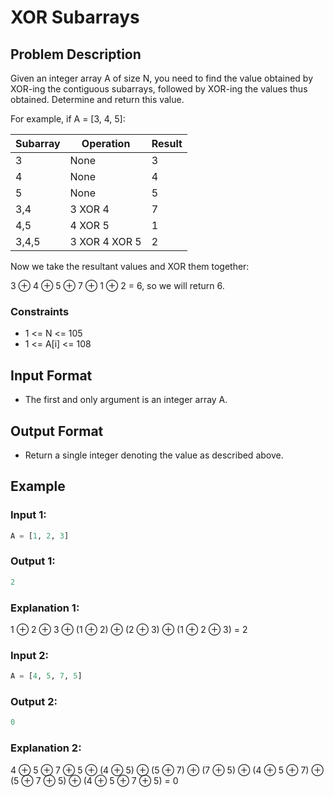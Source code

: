
# XOR Subarrays

## Problem Description

Given an integer array A of size N, you need to find the value obtained by XOR-ing the contiguous subarrays, followed by XOR-ing the values thus obtained. Determine and return this value.

For example, if A = [3, 4, 5]:

| Subarray | Operation      | Result |
|----------|----------------|--------|
| 3        | None           | 3      |
| 4        | None           | 4      |
| 5        | None           | 5      |
| 3,4      | 3 XOR 4        | 7      |
| 4,5      | 4 XOR 5        | 1      |
| 3,4,5    | 3 XOR 4 XOR 5  | 2      |

Now we take the resultant values and XOR them together:

3 ⊕ 4 ⊕ 5 ⊕ 7 ⊕ 1 ⊕ 2 = 6, so we will return 6.

### Constraints

- 1 <= N <= 105
- 1 <= A[i] <= 108

## Input Format

- The first and only argument is an integer array A.

## Output Format

- Return a single integer denoting the value as described above.

## Example

### Input 1:

```python
A = [1, 2, 3]
```

### Output 1:

```python
2
```

### Explanation 1:

1 ⊕ 2 ⊕ 3 ⊕ (1 ⊕ 2) ⊕ (2 ⊕ 3) ⊕ (1 ⊕ 2 ⊕ 3) = 2

### Input 2:

```python
A = [4, 5, 7, 5]
```

### Output 2:

```python
0
```

### Explanation 2:

4 ⊕ 5 ⊕ 7 ⊕ 5 ⊕ (4 ⊕ 5) ⊕ (5 ⊕ 7) ⊕ (7 ⊕ 5) ⊕ (4 ⊕ 5 ⊕ 7) ⊕ (5 ⊕ 7 ⊕ 5) ⊕ (4 ⊕ 5 ⊕ 7 ⊕ 5) = 0
